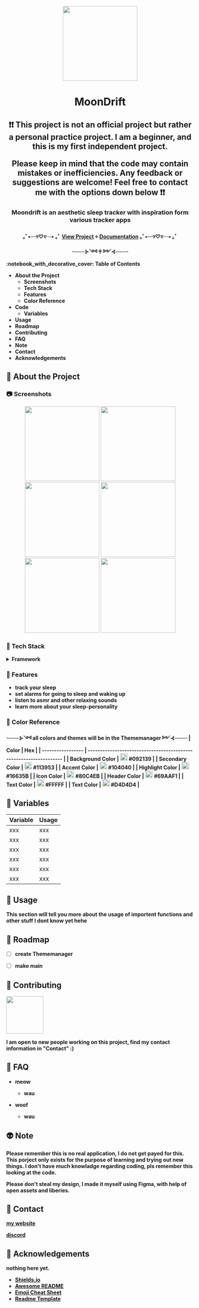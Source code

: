 <div align="center">

  <img src="assets/Logo.png" width="200" height="auto" />
  <h1>MoonDrift</h1>
  
<h2> ❗❗ This project is not an official project but rather a personal practice project. I am a beginner, and this is my first independent project.

Please keep in mind that the code may contain mistakes or inefficiencies. Any feedback or suggestions are welcome! Feel free to contact me with the options down below ❗❗ </h2>
<h3> Moondrift is an aesthetic sleep tracker with inspiration form various tracker apps </h3>
<h4>
  <span> ｡ﾟ•┈୨♡୧┈• ｡ﾟ </span>
    <a href="https://www.figma.com/design/M0yc7Kkk6JP0RJpe0eG7eY/Sleeptracker?node-id=0-1&p=f&t=dgK9Z8hfwf4DftJ1-0"> View Project</a>
  <span> ༓ </span>
    <a href="https://docs.google.com/document/d/11eMu9hiD3y_Q_B36O1FrbCY_UJTn97LclSVjwIkgU3Y/edit?usp=sharing"> Documentation</a>
  <span> ｡ﾟ•┈୨♡୧┈• ｡ﾟ </span>
<br />
<span>⋅───⊱༺ ♰ ༻⊰───⋅</span>
<!-- Table of Contents -->
<div align="left">
 :notebook_with_decorative_cover: Table of Contents

- About the Project
  * Screenshots
  * Tech Stack
  * Features
  * Color Reference
- Code
  * Variables
- Usage
- Roadmap
- Contributing
- FAQ
- Note
- Contact
- Acknowledgements

  

<!-- About the Project -->
## :tea: About the Project


<!-- Screenshots -->
### :camera: Screenshots

<div align="center"> 
  <img src="assets/startscreen.PNG" width="200" height="auto" />
  <img src="assets/homescreen.PNG" width="200" height="auto" />
  <img src="assets/stats.PNG" width="200" height="auto" />
  <img src="assets/explore.PNG" width="200" height="auto" />
  <img src="assets/profile.PNG" width="200" height="auto" />
  <img src="assets/settings.PNG" width="200" height="auto" />
</div>


<!-- TechStack -->
### :rice_ball: Tech Stack

<details>
  <summary>Framework</summary>
  <ul>
    <li><a href="https://www.typescriptlang.org/">Typescript</a></li>
    <li><a href="https://nextjs.org/">Next.js</a></li>
    <li><a href="https://reactjs.org/">React.js</a></li>
    <li><a href="https://tailwindcss.com/">TailwindCSS</a></li>
  </ul>
</details>


<!-- Features -->
### :fish_cake: Features

- track your sleep
- set alarms for going to sleep and waking up
- listen to asmr and other relaxing sounds
- learn more about your sleep-personality

<!-- Color Reference -->
### :art: Color Reference
<span>⋅───⊱༺ all colors and themes will be in the Thememanager ༻⊰───⋅</span>
| Color             | Hex                                                                |
| ----------------- | ------------------------------------------------------------------ |
| Background Color | <img src="assets/color5.PNG" width="20" height="20" /> #092139 |
| Secondary Color | <img src="assets/color4.PNG" width="20" height="20" /> #113953 |
| Accent Color | <img src="assets/color3.PNG" width="20" height="20" /> #104040 |
| Highlight Color | <img src="assets/color2.PNG" width="20" height="20" /> #16635B |
| Icon Color | <img src="assets/color1.PNG" width="20" height="20" /> #80C4EB |
| Header Color | <img src="assets/headercolor.PNG" width="20" height="20" /> #69AAF1 |
| Text Color | <img src="assets/textcolor2.PNG" width="20" height="20" /> #FFFFF |
| Text Color | <img src="assets/textcolor1.PNG" width="20" height="20" /> #D4D4D4 |



<!-- Getting Started -->
<!-- Code Overview -->
## 	:snail: Variables
| Variable             | Usage                                                                |
| ----------------- | ------------------------------------------------------------------ |
| xxx |  xxx |
| xxx |  xxx |
| xxx |  xxx |
| xxx |  xxx |
| xxx |  xxx |
| xxx |  xxx |
<!-- Usage -->
## :leaves: Usage
This section will tell you more about the usage of importent functions and other stuff I dont know yet hehe

<!-- Roadmap -->
## :bug: Roadmap

* [ ] create Thememanager
* [ ] make main


<!-- Contributing -->
## :rice: Contributing

<a href="https://github.com/shinysharky">
  <img src="assets/pfp.png" width="100" height="100" />
</a>

I am open to new people working on this project, find my contact information in "Contact" :)


<!-- FAQ -->
## :bamboo: FAQ

- meow
  + wau

- woof
  + wau


<!-- License -->
## :alien: Note
Please remember this is no real application, I do not get payed for this.
This porject only exists for the purpose of learning and trying out new things. 
I don't have much knowladge regarding coding, pls remember this looking at the code.

Please don't steal my design, I made it myself using Figma, with help of open assets and liberies.

<!-- Contact -->
## :frog: Contact

[my website]( https://frostyblossom.carrd.co/)

[discord](https://discord.gg/cb88aVYR)


<!-- Acknowledgments -->
## :dragon: Acknowledgements

nothing here yet.

 - [Shields.io](https://shields.io/)
 - [Awesome README](https://github.com/matiassingers/awesome-readme)
 - [Emoji Cheat Sheet](https://github.com/ikatyang/emoji-cheat-sheet/blob/master/README.md#travel--places)
 - [Readme Template](https://github.com/othneildrew/Best-README-Template)
